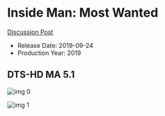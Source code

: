 # Inside Man: Most Wanted

[Discussion Post](https://www.avsforum.com/threads/bass-eq-for-filtered-movies.2995212/post-58736172)

* Release Date: 2019-09-24
* Production Year: 2019

## DTS-HD MA 5.1

![img 0](https://i.imgur.com/Bd99eu4.jpg)

![img 1](https://i.imgur.com/PjRz0uJ.png)

